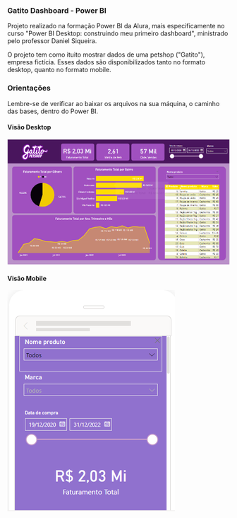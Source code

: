 ### Gatito Dashboard - Power BI

<p>Projeto realizado na formação Power BI da Alura, mais especificamente no curso "Power BI Desktop: construindo meu primeiro dashboard", ministrado pelo professor Daniel Siqueira.</p>

<p>O projeto tem como ituito mostrar dados de uma petshop ("Gatito"), empresa fictícia. Esses dados são disponibilizados tanto no formato desktop, quanto no formato mobile.</p>

### Orientações

<p>Lembre-se de verificar ao baixar os arquivos na sua máquina, o caminho das bases, dentro do Power BI.</p>

#### Visão Desktop 
![alt text](image.png)


#### Visão Mobile
![alt text](image-1.png)

